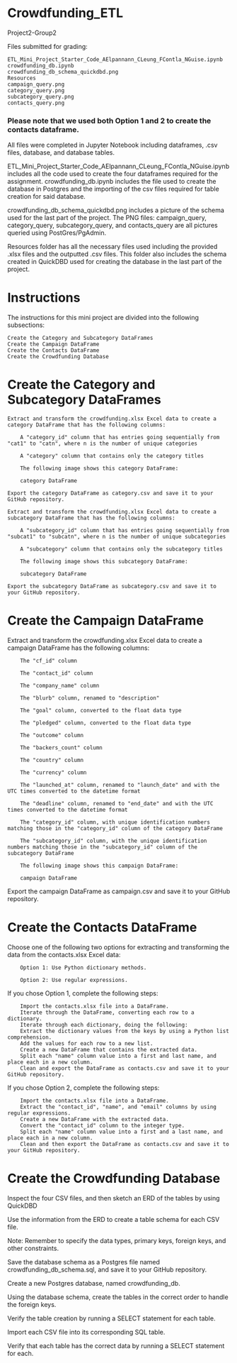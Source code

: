 # Crowdfunding_ETL
Project2-Group2

Files submitted for grading:

    ETL_Mini_Project_Starter_Code_AElpannann_CLeung_FContla_NGuise.ipynb
    crowdfunding_db.ipynb
    crowdfunding_db_schema_quickdbd.png
    Resources
    campaign_query.png
    category_query.png
    subcategory_query.png
    contacts_query.png

### Please note that we used both Option 1 and 2 to create the contacts dataframe. 

All files were completed in Jupyter Notebook including dataframes, .csv files, database, and database tables.

ETL_Mini_Project_Starter_Code_AElpannann_CLeung_FContla_NGuise.ipynb includes all the code used to create the four dataframes required for the assignment. crowdfunding_db.ipynb includes the file used to create the database in Postgres and the importing of the csv files required for table creation for said database. 

crowdfunding_db_schema_quickdbd.png includes a picture of the schema used for the last part of the project. The PNG files: campaign_query, category_query, subcategory_query, and contacts_query are all pictures queried using PostGres/PgAdmin.

Resources folder has all the necessary files used including the provided .xlsx files and the outputted .csv files. This folder also includes the schema created in QuickDBD used for creating the database in the last part of the project.


# Instructions

The instructions for this mini project are divided into the following subsections:

    Create the Category and Subcategory DataFrames
    Create the Campaign DataFrame
    Create the Contacts DataFrame
    Create the Crowdfunding Database

# Create the Category and Subcategory DataFrames

    Extract and transform the crowdfunding.xlsx Excel data to create a category DataFrame that has the following columns:

        A "category_id" column that has entries going sequentially from "cat1" to "catn", where n is the number of unique categories

        A "category" column that contains only the category titles

        The following image shows this category DataFrame:

        category DataFrame

    Export the category DataFrame as category.csv and save it to your GitHub repository.

    Extract and transform the crowdfunding.xlsx Excel data to create a subcategory DataFrame that has the following columns:

        A "subcategory_id" column that has entries going sequentially from "subcat1" to "subcatn", where n is the number of unique subcategories

        A "subcategory" column that contains only the subcategory titles

        The following image shows this subcategory DataFrame:

        subcategory DataFrame

    Export the subcategory DataFrame as subcategory.csv and save it to your GitHub repository.

# Create the Campaign DataFrame

Extract and transform the crowdfunding.xlsx Excel data to create a campaign DataFrame has the following columns:

        The "cf_id" column

        The "contact_id" column

        The "company_name" column

        The "blurb" column, renamed to "description"

        The "goal" column, converted to the float data type

        The "pledged" column, converted to the float data type

        The "outcome" column

        The "backers_count" column

        The "country" column

        The "currency" column

        The "launched_at" column, renamed to "launch_date" and with the UTC times converted to the datetime format

        The "deadline" column, renamed to "end_date" and with the UTC times converted to the datetime format

        The "category_id" column, with unique identification numbers matching those in the "category_id" column of the category DataFrame

        The "subcategory_id" column, with the unique identification numbers matching those in the "subcategory_id" column of the subcategory DataFrame

        The following image shows this campaign DataFrame:

        campaign DataFrame

Export the campaign DataFrame as campaign.csv and save it to your GitHub repository.

# Create the Contacts DataFrame

Choose one of the following two options for extracting and transforming the data from the contacts.xlsx Excel data:

        Option 1: Use Python dictionary methods.

        Option 2: Use regular expressions.

If you chose Option 1, complete the following steps:

        Import the contacts.xlsx file into a DataFrame.
        Iterate through the DataFrame, converting each row to a dictionary.
        Iterate through each dictionary, doing the following:
        Extract the dictionary values from the keys by using a Python list comprehension.
        Add the values for each row to a new list.
        Create a new DataFrame that contains the extracted data.
        Split each "name" column value into a first and last name, and place each in a new column.
        Clean and export the DataFrame as contacts.csv and save it to your GitHub repository.

If you chose Option 2, complete the following steps:

        Import the contacts.xlsx file into a DataFrame.
        Extract the "contact_id", "name", and "email" columns by using regular expressions.
        Create a new DataFrame with the extracted data.
        Convert the "contact_id" column to the integer type.
        Split each "name" column value into a first and a last name, and place each in a new column.
        Clean and then export the DataFrame as contacts.csv and save it to your GitHub repository.

# Create the Crowdfunding Database

Inspect the four CSV files, and then sketch an ERD of the tables by using QuickDBD 

Use the information from the ERD to create a table schema for each CSV file.

Note: Remember to specify the data types, primary keys, foreign keys, and other constraints.

Save the database schema as a Postgres file named crowdfunding_db_schema.sql, and save it to your GitHub repository.

Create a new Postgres database, named crowdfunding_db.

Using the database schema, create the tables in the correct order to handle the foreign keys.

Verify the table creation by running a SELECT statement for each table.

Import each CSV file into its corresponding SQL table.

Verify that each table has the correct data by running a SELECT statement for each.
